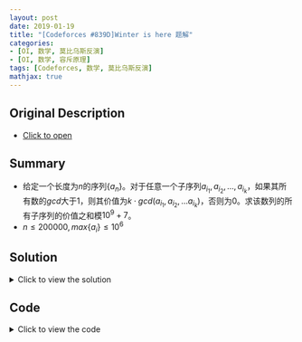 ```yaml
---
layout: post
date: 2019-01-19
title: "[Codeforces #839D]Winter is here 题解"
categories:
- [OI, 数学, 莫比乌斯反演]
- [OI, 数学, 容斥原理]
tags: [Codeforces, 数学, 莫比乌斯反演]
mathjax: true
---
```


## Original Description
- [Click to open](https://codeforces.com/contest/839/problem/D)

## Summary
- 给定一个长度为$n$的序列$\{a_n\}$。对于任意一个子序列$a_{i_1},a_{i_2},\ldots ,a_{i_k}$，如果其所有数的$gcd$大于$1$，则其价值为$k\cdot gcd(a_{i_1},a_{i_2},\ldots a_{i_k})$，否则为$0$。求该数列的所有子序列的价值之和模$10^9+7$。
- $n\leq 200000,max\{a_i\}\leq 10^6$

<!-- more -->
## Solution
<details>
<summary>Click to view the solution</summary>
根据$gcd$的套路，我们先枚举$gcd=g$，然后求所有$gcd$是$g$的倍数的子序列的长度之和，然后莫比乌斯反演一下就好了。

令$cnt[i]$表示$i$这个数在数列中出现了多少次。我们枚举$g$，然后求出$c=\sum_{g\mid d}cnt[d]$。这个部分的复杂度根据调和级数是$O(10^6log(10^6))$的。接下来我们要计算长度之和，即计算下式:
$$\sum_{i=1}^c\binom{c}{i}\cdot i$$
我刚开始是这样计算这个式子的：我们令$f(i)=\sum_{i=0}^c\binom{c}{i}x^i$，根据二项式定理，$f(i)=(1+x)^c$。対$f(i)$求导，我们有$f'(i)=\sum_{i=0}^c\binom{c}{i}\cdot i\cdot x^{i-1}$，另一方面，$((1+x)^c)'=c\cdot (1+x)^{c-1}$,令$x=1$，得原式答案为$c\cdot 2^{c-1}$。

后来发现自己蠢了，可以通过组合意义来求解上式。原式的意义可以理解为有$c$个人，先选出任意个人进国家队，再选一个人做队长。这个问题等价于先选一个国家队队长，剩下的$c-1$个人随便进不进队都可以形成一种国家队，所以原式等于$c\cdot 2^{c-1}$。

总之我们有长度之和是$c\cdot 2^{c-1}$，最后用莫比乌斯反演求出正好等于$g$的长度之和即可。代码中没有使用莫比乌斯反演，使用了简单的容斥。我们从$g=10^6$到$1$逆序枚举，每次减掉所有的倍数即可。因为是逆序的，所以所有的倍数已经是“正好”的答案了，所以正确性可以保证。
</details>

## Code
<details>
<summary>Click to view the code</summary>
```cpp
#include <bits/stdc++.h>
using namespace std;

#define LL long long
#define LB long double
#define ull unsigned long long
#define uint unsigned int
#define x first
#define y second
#define Pair pair<int,int>
#define pLL pair<LL,LL>
#define pii pair<double,double>
#define pb push_back
#define pf push_front
#define mp make_pair
#define LOWBIT(x) ((x) & (-x))
// #define LOCAL true

const int INF=1e9;
const LL LINF=2e16;
const int magic=348;
const int MOD=1e9+7;
const double eps=1e-10;
const double pi=acos(-1);

template<typename T> inline void Get(T &x)
{
	T res;bool f;char ch;
	while (!isdigit(ch=getchar()) && ch!='-') {}
	if (ch=='-') f=false,res=0; else f=true,res=ch-'0';
	while (isdigit(ch=getchar())) res=res*10+ch-'0';
	x=(f?res:-res);
}

template<typename T> inline void check_max(T &x,T y) {x=(x>y?x:y);}
template<typename T> inline void check_min(T &x,T y) {x=(x<y?x:y);}
template<typename T> inline T gcd(T x,T y) {return (!y)?x:gcd(y,x%y);}
template<typename T> inline T myabs(T x) {return (x>0)?x:(-x);}
inline int add(int x) {if (x>=MOD) x-=MOD;return x;}
inline int sub(int x) {if (x<0) x+=MOD;return x;}
inline void Add(int &x,int y) {x=add(x+y);}
inline void Sub(int &x,int y) {x=sub(x-y);}

const int MAXN=1e6;

inline int quick_pow(int x,int y)
{
	int res=1;
	while (y)
	{
		if (y&1) res=1ll*res*x%MOD;
		x=1ll*x*x%MOD;y>>=1;
	}
	return res;
}

int n,a[MAXN+48],cnt[MAXN+48];

int fac[MAXN+48],ifac[MAXN+48];
inline void init_inv()
{
	fac[0]=1;for (register int i=1;i<=n;i++) fac[i]=1ll*fac[i-1]*i%MOD;
	ifac[n]=quick_pow(fac[n],MOD-2);
	for (register int i=n-1;i>=0;i--) ifac[i]=1ll*ifac[i+1]*(i+1)%MOD;
}

inline int C(int x,int y)
{
	if (x<0 || x<y) return 0;
	return 1ll*fac[x]*ifac[y]%MOD*ifac[x-y]%MOD;
}

int pw[MAXN+48],p[MAXN+48],F[MAXN+48];

int main ()
{
#ifdef LOCAL
	double T=clock();
	freopen ("a.in","r",stdin);
	freopen ("a.out","w",stdout);
	cerr<<"Running..."<<endl;
#endif
	Get(n);for (register int i=1;i<=n;i++) Get(a[i]),cnt[a[i]]++;
	init_inv();pw[0]=1;for (register int i=1;i<=n;i++) pw[i]=add(pw[i-1]+pw[i-1]);
	for (register int i=1;i<=n;i++) p[i]=1ll*i*pw[i-1]%MOD;
	for (register int i=1;i<=MAXN;i++)
	{
		int sz=0;
		for (register int j=i;j<=MAXN;j+=i) sz+=cnt[j];
		F[i]=p[sz];
	}
	int ans=1ll*F[MAXN]*MAXN%MOD;
	for (register int i=MAXN-1;i>=2;i--)
	{
		for (register int j=i*2;j<=MAXN;j+=i) Sub(F[i],F[j]);
		Add(ans,1ll*F[i]*i%MOD);
	}
	printf("%d\n",ans);
#ifdef LOCAL
	cerr<<"Exec Time: "<<(clock()-T)/CLOCKS_PER_SEC<<endl;
#endif
	return 0;
}
```
</details>